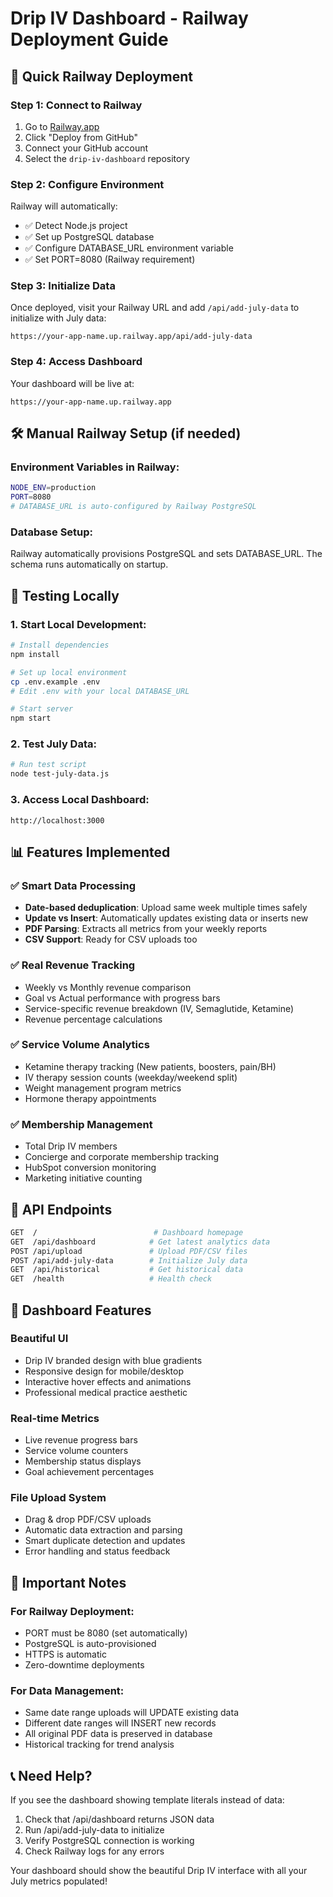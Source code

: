 # Drip IV Dashboard - Railway Deployment Guide

## 🚀 Quick Railway Deployment

### Step 1: Connect to Railway
1. Go to [Railway.app](https://railway.app)
2. Click "Deploy from GitHub"
3. Connect your GitHub account
4. Select the `drip-iv-dashboard` repository

### Step 2: Configure Environment
Railway will automatically:
- ✅ Detect Node.js project
- ✅ Set up PostgreSQL database
- ✅ Configure DATABASE_URL environment variable
- ✅ Set PORT=8080 (Railway requirement)

### Step 3: Initialize Data
Once deployed, visit your Railway URL and add `/api/add-july-data` to initialize with July data:

```
https://your-app-name.up.railway.app/api/add-july-data
```

### Step 4: Access Dashboard
Your dashboard will be live at:
```
https://your-app-name.up.railway.app
```

## 🛠 Manual Railway Setup (if needed)

### Environment Variables in Railway:
```bash
NODE_ENV=production
PORT=8080
# DATABASE_URL is auto-configured by Railway PostgreSQL
```

### Database Setup:
Railway automatically provisions PostgreSQL and sets DATABASE_URL. The schema runs automatically on startup.

## 🧪 Testing Locally

### 1. Start Local Development:
```bash
# Install dependencies
npm install

# Set up local environment
cp .env.example .env
# Edit .env with your local DATABASE_URL

# Start server
npm start
```

### 2. Test July Data:
```bash
# Run test script
node test-july-data.js
```

### 3. Access Local Dashboard:
```
http://localhost:3000
```

## 📊 Features Implemented

### ✅ Smart Data Processing
- **Date-based deduplication**: Upload same week multiple times safely
- **Update vs Insert**: Automatically updates existing data or inserts new
- **PDF Parsing**: Extracts all metrics from your weekly reports
- **CSV Support**: Ready for CSV uploads too

### ✅ Real Revenue Tracking
- Weekly vs Monthly revenue comparison
- Goal vs Actual performance with progress bars
- Service-specific revenue breakdown (IV, Semaglutide, Ketamine)
- Revenue percentage calculations

### ✅ Service Volume Analytics
- Ketamine therapy tracking (New patients, boosters, pain/BH)
- IV therapy session counts (weekday/weekend split)
- Weight management program metrics
- Hormone therapy appointments

### ✅ Membership Management
- Total Drip IV members
- Concierge and corporate membership tracking
- HubSpot conversion monitoring
- Marketing initiative counting

## 🔧 API Endpoints

```bash
GET  /                          # Dashboard homepage
GET  /api/dashboard            # Get latest analytics data
POST /api/upload               # Upload PDF/CSV files
POST /api/add-july-data        # Initialize July data
GET  /api/historical           # Get historical data
GET  /health                   # Health check
```

## 📱 Dashboard Features

### Beautiful UI
- Drip IV branded design with blue gradients
- Responsive design for mobile/desktop
- Interactive hover effects and animations
- Professional medical practice aesthetic

### Real-time Metrics
- Live revenue progress bars
- Service volume counters
- Membership status displays
- Goal achievement percentages

### File Upload System
- Drag & drop PDF/CSV uploads
- Automatic data extraction and parsing
- Smart duplicate detection and updates
- Error handling and status feedback

## 🚨 Important Notes

### For Railway Deployment:
- PORT must be 8080 (set automatically)
- PostgreSQL is auto-provisioned
- HTTPS is automatic
- Zero-downtime deployments

### For Data Management:
- Same date range uploads will UPDATE existing data
- Different date ranges will INSERT new records
- All original PDF data is preserved in database
- Historical tracking for trend analysis

## 📞 Need Help?

If you see the dashboard showing template literals instead of data:
1. Check that /api/dashboard returns JSON data
2. Run /api/add-july-data to initialize 
3. Verify PostgreSQL connection is working
4. Check Railway logs for any errors

Your dashboard should show the beautiful Drip IV interface with all your July metrics populated!
